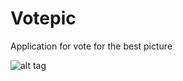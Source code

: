 # Votepic
Application for vote for the best picture

![alt tag](https://cloud.githubusercontent.com/assets/5780453/15111433/afb4476c-15ef-11e6-9306-a5218a6164a0.png)
